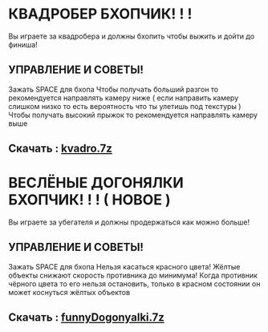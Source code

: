 <h1>КВАДРОБЕР БХОПЧИК! ! !</h1>
Вы играете за квадробера и должны бхопить чтобы выжить и дойти до финиша!

<h2>УПРАВЛЕНИЕ И СОВЕТЫ!</h2>
Зажать SPACE для бхопа
Чтобы получать больший разгон то рекомендуется направлять камеру ниже ( если направить камеру слишком низко то есть вероятность что ты улетишь под текстуры )
Чтобы получать высокий прыжок то рекомендуется направлять камеру выше
<h2> Скачать : <a href="https://sielom.ru/pytach-college/sveden">kvadro.7z</a></h2>

<h1>ВЕСЛЁНЫЕ ДОГОНЯЛКИ БХОПЧИК! ! ! ( НОВОЕ )</h1>
Вы играете за убегателя и должны продержаться как можно больше!

<h2>УПРАВЛЕНИЕ И СОВЕТЫ!</h2>
Зажать SPACE для бхопа
Нельзя касаться красного цвета!
Жёлтые объекты снижают скорость противника до минимума!
Когда противник чёрного цвета то его нельзя остановить, только в красном состоянии он может коснуться жёлтых объектов
<h2>Скачать : <a href="https://sielom.ru/pytach-college/sveden">funnyDogonyalki.7z</a></h2>
